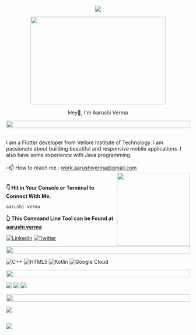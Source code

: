 <p align="center">
<img src="https://readme-typing-svg.herokuapp.com?font=Orbitron&size=40&color=%2379A500&height=67&duration=3000&center=true&lines=%F0%9F%85%B6%F0%9F%86%81%F0%9F%85%B4%F0%9F%85%B4%F0%9F%86%83%F0%9F%85%B8%F0%9F%85%BD%F0%9F%85%B6%F0%9F%86%82">
   
<!--🖼️RICK-->
<p align="center">
<img src="https://media.tenor.com/MmTMEtRSIOUAAAAC/nijima-ibuki-d4dj-first-mix.gif" height="240" width="370">
   
<p align="center">Hey👋, I'm Aarushi Verma</p>

<!--📏LINE--><img src="https://i.imgur.com/dBaSKWF.gif" height="20" width="100%">
<br> I am a Flutter developer from Vellore Institute of Technology. I am passionate about building beautiful and responsive mobile applications. I also have some experience with Java programming.<br><br>-📫 How to reach me : work.aarushiverma@gmail.com
<img align='right' src="https://media.giphy.com/media/M9gbBd9nbDrOTu1Mqx/giphy.gif" width="200" height="200">
   
<br>
<b>👇 Hit in Your Console or Terminal to Connect With Me.</b>

```bash
aarushi verma
```
**👆 This Command Line Tool can be Found at [aarushi verma](https://github.com/aarushivermaaa)**

[![LinkedIn](https://img.shields.io/badge/LinkedIn-%230077B5.svg?logo=linkedin&logoColor=white)](https://www.linkedin.com/in/aarushi-verma-a72ba4226/) 
[![Twitter](https://img.shields.io/badge/Twitter-%231DA1F2.svg?logo=Twitter&logoColor=white)](https://twitter.com/aarushiaverma) 

<p align="center">
<img src="https://i.imgur.com/dBaSKWF.gif" height="20" width="100%">
     
![C++](https://img.shields.io/badge/c++-%2300599C.svg?style=for-the-badge&logo=c%2B%2B&logoColor=white) ![HTML5](https://img.shields.io/badge/html5-%23E34F26.svg?style=for-the-badge&logo=html5&logoColor=white) ![Kotlin](https://img.shields.io/badge/kotlin-%230095D5.svg?style=for-the-badge&logo=kotlin&logoColor=white) ![Google Cloud](https://img.shields.io/badge/Google%20Cloud-%234285F4.svg?style=for-the-badge&logo=google-cloud&logoColor=white)
   
<p align="center">
<img src="https://i.imgur.com/dBaSKWF.gif" height="20" width="100%">

  
![](http://github-profile-summary-cards.vercel.app/api/cards/profile-details?username=aarushivermaaa&theme=radical)
  ![](http://github-profile-summary-cards.vercel.app/api/cards/repos-per-language?username=aarushivermaaa&theme=moonlight)
 ![](http://github-profile-summary-cards.vercel.app/api/cards/most-commit-language?username=aarushivermaaa&theme=moonlight)
   
   
<p align="center">
<img src="https://i.imgur.com/dBaSKWF.gif" height="20" width="100%">
      
![](https://github-profile-trophy.vercel.app/?username=aarushivermaaa&theme=radical&no-frame=true&no-bg=false&margin-w=4)
  
##
![](https://komarev.com/ghpvc/?username=aarushivermaaa&color=blue) 


